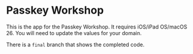 # Passkey Workshop

This is the app for the Passkey Workshop. It requires iOS/iPad OS/macOS 26. You will need to update the values for your domain.

There is a `final` branch that shows the completed code.